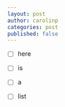 ```yaml
---
layout: post
author: carolinp
categories: post 
published: false
---
```

- [ ] here
- [ ] is
- [ ] a
- [ ] list





